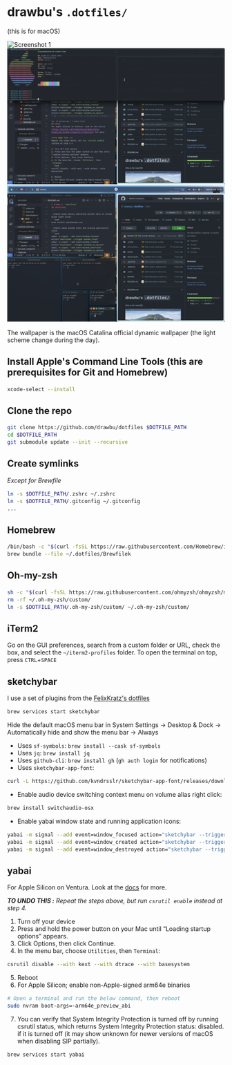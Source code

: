 # drawbu's `.dotfiles/`
(this is for macOS)

![Screenshot 1](./assets/screenshot-1.png)
![Screenshot 2](./assets/screenshot-2.png)
![Screenshot 3](./assets/screenshot-3.png)

The wallpaper is the macOS Catalina official dynamic wallpaper (the light scheme change during the day).

## Install Apple's Command Line Tools (this are prerequisites for Git and Homebrew)
```bash
xcode-select --install
```

## Clone the repo
```bash
git clone https://github.com/drawbu/dotfiles $DOTFILE_PATH
cd $DOTFILE_PATH
git submodule update --init --recursive
```

## Create symlinks
*Except for Brewfile*
```bash
ln -s $DOTFILE_PATH/.zshrc ~/.zshrc
ln -s $DOTFILE_PATH/.gitconfig ~/.gitconfig
...
```

## Homebrew
```bash
/bin/bash -c "$(curl -fsSL https://raw.githubusercontent.com/Homebrew/install/HEAD/install.sh)"
brew bundle --file ~/.dotfiles/Brewfilek
```

## Oh-my-zsh
```bash
sh -c "$(curl -fsSL https://raw.githubusercontent.com/ohmyzsh/ohmyzsh/master/tools/install.sh)"
rm -rf ~/.oh-my-zsh/custom/
ln -s $DOTFILE_PATH/.oh-my-zsh/custom/ ~/.oh-my-zsh/custom/
```

## iTerm2
Go on the GUI preferences, search from a custom folder or URL, check the box, and select the `~/iterm2-profiles` folder.
To open the terminal on top, press `CTRL`+`SPACE`

## sketchybar
I use a set of plugins from the [FelixKratz's dotfiles](https://github.com/FelixKratz/dotfiles)
```bash
brew services start sketchybar
```
Hide the default macOS menu bar in System Settings -> Desktop & Dock -> Automatically hide and show the menu bar -> Always
- Uses `sf-symbols`: `brew install --cask sf-symbols`
- Uses `jq`: `brew install jq`
- Uses `github-cli`: `brew install gh` (`gh auth login` for notifications)
- Uses `sketchybar-app-font`:
```bash
curl -L https://github.com/kvndrsslr/sketchybar-app-font/releases/download/v1.0.4/sketchybar-app-font.ttf -o $HOME/Library/Fonts/sketchybar-app-font.ttf
```
- Enable audio device switching context menu on volume alias right click:
```bash
brew install switchaudio-osx
```
- Enable yabai window state and running application icons:
```bash
yabai -m signal --add event=window_focused action="sketchybar --trigger window_focus"
yabai -m signal --add event=window_created action="sketchybar --trigger windows_on_spaces"
yabai -m signal --add event=window_destroyed action="sketchybar --trigger windows_on_spaces"
```

## yabai
For Apple Silicon on Ventura. Look at the [docs](https://github.com/koekeishiya/yabai/wiki/Disabling-System-Integrity-Protection) for more.

***TO UNDO THIS :**
Repeat the steps above, but run `csrutil enable` instead at step 4.*

1. Turn off your device
2. Press and hold the power button on your Mac until “Loading startup options” appears.
3. Click Options, then click Continue.
4. In the menu bar, choose `Utilities`, then `Terminal`:
```bash
csrutil disable --with kext --with dtrace --with basesystem
```
5. Reboot
6. For Apple Silicon; enable non-Apple-signed arm64e binaries
```bash
# Open a terminal and run the below command, then reboot
sudo nvram boot-args=-arm64e_preview_abi
```
7. You can verify that System Integrity Protection is turned off by running csrutil status, which returns System Integrity Protection status: disabled. if it is turned off (it may show unknown for newer versions of macOS when disabling SIP partially).


```
brew services start yabai
```

